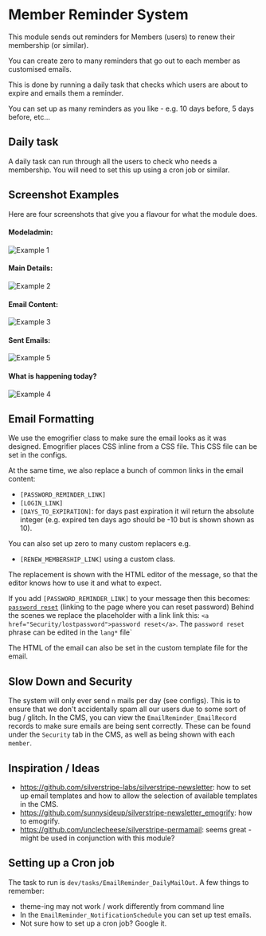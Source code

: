 # Member Reminder System

This module sends out reminders for Members (users) to renew their membership (or similar).

You can create zero to many reminders that go out to each member as customised emails.

This is done by running a daily task that checks which users are about to expire and emails them a reminder.  

You can set up as many reminders as you like - e.g. 10 days before, 5 days before, etc...

Daily task
---
 A daily task can run through all the users to check who needs a membership.
 You will need to set this up using a cron job or similar.

Screenshot Examples
---

Here are four screenshots that give you a flavour for what the module does.

#### Modeladmin:
![Example 1](https://raw.githubusercontent.com/sunnysideup/silverstripe-email_reminder/master/docs/en/examples/Example1.png)

#### Main Details:
![Example 2](https://raw.githubusercontent.com/sunnysideup/silverstripe-email_reminder/master/docs/en/examples/Example2.png)

#### Email Content:
![Example 3](https://raw.githubusercontent.com/sunnysideup/silverstripe-email_reminder/master/docs/en/examples/Example3.png)

#### Sent Emails:
![Example 5](https://raw.githubusercontent.com/sunnysideup/silverstripe-email_reminder/master/docs/en/examples/Example5.png)

#### What is happening today?
![Example 4](https://raw.githubusercontent.com/sunnysideup/silverstripe-email_reminder/master/docs/en/examples/Example4.png)


Email Formatting
---
We use the emogrifier class to make sure the email looks as it was designed.
Emogrifier places CSS inline from a CSS file.  This CSS file can be set in the configs.

At the same time, we also replace a bunch of common links in the email content:
 * `[PASSWORD_REMINDER_LINK]`
 * `[LOGIN_LINK]`
 * `[DAYS_TO_EXPIRATION]`: for days past expiration it wil return the absolute integer (e.g. expired ten days ago should be -10 but is shown shown as 10).  

You can also set up zero to many custom replacers e.g.
 * `[RENEW_MEMBERSHIP_LINK]` using a custom class.


The replacement is shown with the HTML editor of the message, so that the editor knows how to use it and what to expect.

If you add `[PASSWORD_REMINDER_LINK]` to your message then this becomes: <u>`password reset`</u> (linking to the page where you can reset password)
Behind the scenes we replace the placeholder with a link link this: `<a href="Security/lostpassword">password reset</a>`.  The `password reset` phrase can be edited in the `lang*` file`

The HTML of the email can also be set in the custom template file for the email.


Slow Down and Security
---
The system will only ever send `n` mails per day (see configs).  This is to ensure that we don't accidentally spam all our users due to some sort of bug / glitch.  In the CMS, you can view the  `EmailReminder_EmailRecord` records to make sure emails are being sent correctly. These can be found under the `Security` tab in the CMS, as well as being shown with each `member`.


Inspiration / Ideas
---
 * https://github.com/silverstripe-labs/silverstripe-newsletter: how to set up email templates and how to allow the selection of available templates in the CMS.
 * https://github.com/sunnysideup/silverstripe-newsletter_emogrify: how to emogrify.
 * https://github.com/unclecheese/silverstripe-permamail: seems great - might be used in conjunction with this module?


Setting up a Cron job
 ---
The task to run is `dev/tasks/EmailReminder_DailyMailOut`. A few things to remember:
 * theme-ing may not work / work differently from command line
 * In the `EmailReminder_NotificationSchedule` you can set up test emails.
 * Not sure how to set up a cron job? Google it.
